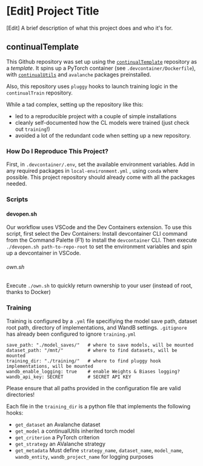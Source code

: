 
# [Edit] Project Title

[Edit] A brief description of what this project does and who it's for.


## continualTemplate

This Github repository was set up using the [`continualTemplate`](https://github.com/niniack/continualTemplate) repository as a *template*. It spins up a PyTorch container (see `.devcontainer/Dockerfile`), with [`continualUtils`](https://github.com/niniack/continualUtils) and `avalanche` packages preinstalled.

Also, this repository uses `pluggy` hooks to launch training logic in the `continualTrain` repository.

While a tad complex, setting up the repository like this:
* led to a reproducible project with a couple of simple installations
* cleanly self-documented how the CL models were trained (just check out `training`!)
* avoided a lot of the redundant code when setting up a new repository.
### How Do I Reproduce This Project?

First, in `.devcontainer/.env`, set the available environment variables. Add in any required packages in `local-environment.yml` , using `conda` where possible. This project repository should already come with all the packages needed.

### Scripts

#### devopen.sh
Our workflow uses VSCode and the Dev Containers extension. To use this script, first select the Dev Containers: Install devcontainer CLI command from the Command Palette (F1) to install the `devcontainer` CLI. Then execute `./devopen.sh path-to-repo-root` to set the environment variables and spin up a devcontainer in VSCode.

###### own.sh
Execute `./own.sh` to quickly return ownership to your user (instead of root, thanks to Docker)

### Training

Training is configured by a `.yml` file specifiying the model save path, dataset root path, directory of implementations, and WandB settings. `.gitignore` has already been configured to ignore `training.yml`

```
save_path: "./model_saves/"   # where to save models, will be mounted
dataset_path: "/mnt/"         # where to find datasets, will be mounted
training_dir: "./training/"   # where to find pluggy hook implementations, will be mounted
wandb_enable_logging: true    # enable Weights & Biases logging? 
wandb_api_key: SECRET         # SECRET API KEY
```

Please ensure that all paths provided in the configuration file are valid directories!

Each file in the `training_dir` is a python file that implements the following hooks: 

* `get_dataset`     an Avalanche dataset
* `get_model`       a continualUtils inherited torch model
* `get_criterion`   a PyTorch criterion
* `get_strategy`    an AValanche strategy
* `get_metadata`    Must define `strategy_name`, `dataset_name`, `model_name`, `wandb_entity`,  `wandb_project_name` for logging purposes
